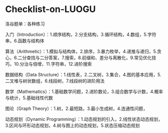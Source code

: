# Checklist-on-LUOGU
洛谷题单：各种练习

入门（Introduction）：1.顺序结构，2.分支结构，3.循环结构，4.数组，5.字符串，6.函数与结构体

算法（Arithmetic）：1.模拟与结构体，2.排序，3.暴力枚举，4.递推与递归，5.贪心，6.二分查找与二分答案，7.搜索，8.前缀和、差分与离散化，9.常见优化技巧，10.分治与倍增，11.字符串，12.进阶搜索

数据结构（Data Structure）：1.线性表，2.二叉树，3.集合，4.图的基本应用，5.二叉堆与树状数组，6.线段树，7.线段树的进阶用法

数学（Mathematics）：1.基础数学问题，2.进阶数论，3.组合数学与计数，4.概率与统计，5.基础线性代数

图论（Graph Theory）：1.树，2.最短路，3.最小生成树，4.连通性问题，

动态规划（Dynamic Programming）：1.动态规划的引入，2.线性状态动态规划，3.区间与环形动态规划，4.树与图上的动态规划，5.状态压缩动态规划
